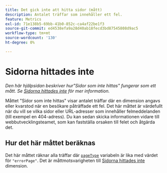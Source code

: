 ```yaml
---
title: Det gick inte att hitta sidor (mått)
description: Antalet träffar som innehåller ett fel.
feature: Metrics
exl-id: 71e138b5-69bb-41b0-852c-ca4af22be1f3
source-git-commit: ed4538efa9a28d40ab18fecd3bd87545808d9ac5
workflow-type: tm+mt
source-wordcount: '130'
ht-degree: 0%

---
```


# Sidorna hittades inte

*Den här hjälpsidan beskriver hur&quot;Sidor som inte hittas&quot; fungerar som ett mått. Se [Sidorna hittades inte](../dimensions/pages-not-found.md) för mer information.*

Måttet &quot;Sidor som inte hittas&quot; visar antalet träffar där en dimension angavs eller kvarstod när en besökare påträffade ett fel. Det här måttet är värdefullt när du vill se vilka sidor eller URL-adresser som innehåller felmeddelanden (till exempel en 404-adress). Du kan sedan skicka informationen vidare till webbutvecklingsteamet, som kan fastställa orsaken till felet och åtgärda det.

## Hur det här måttet beräknas

Det här måttet räknar alla träffar där [`pageType`](/help/implement/vars/page-vars/pagetype.md) variabeln är lika med värdet för `"errorPage"`. Det är måttmotsvarigheten till [Sidorna hittades inte](../dimensions/pages-not-found.md) dimension.
